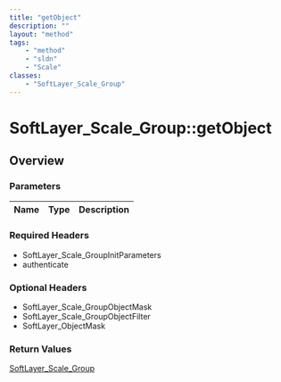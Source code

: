 ```yaml
---
title: "getObject"
description: ""
layout: "method"
tags:
    - "method"
    - "sldn"
    - "Scale"
classes:
    - "SoftLayer_Scale_Group"
---
```

# SoftLayer_Scale_Group::getObject
## Overview 


### Parameters 
|Name | Type | Description |
| --- | --- | --- |


### Required Headers
* SoftLayer_Scale_GroupInitParameters
* authenticate

### Optional Headers
* SoftLayer_Scale_GroupObjectMask
* SoftLayer_Scale_GroupObjectFilter
* SoftLayer_ObjectMask

### Return Values
<a href='/reference/datatypes/SoftLayer_Scale_Group'>SoftLayer_Scale_Group </a>

